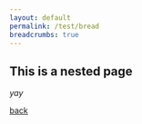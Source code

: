 ```yaml
---
layout: default
permalink: /test/bread
breadcrumbs: true
---
```


## This is a nested page

_yay_

[back](../)
